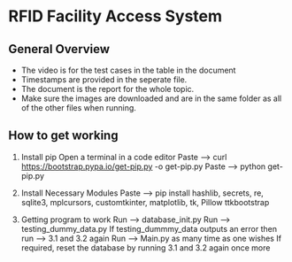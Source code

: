 # RFID Facility Access System
## General Overview
* The video is for the test cases in the table in the document
* Timestamps are provided in the seperate file.
* The document is the report for the whole topic.
* Make sure the images are downloaded and are in the same folder as all of the other files when running.

## How to get working
1. Install pip
Open a terminal in a code editor
Paste --> curl https://bootstrap.pypa.io/get-pip.py -o get-pip.py
Paste --> python get-pip.py

2. Install Necessary Modules
Paste --> pip install hashlib, secrets, re, sqlite3, mplcursors, customtkinter, matplotlib, tk, Pillow ttkbootstrap

3. Getting program to work
Run --> database_init.py
Run --> testing_dummy_data.py
If testing_dummmy_data outputs an error then run --> 3.1 and 3.2 again
Run --> Main.py as many time as one wishes
If required, reset the database by running 3.1 and 3.2 again once more
